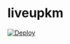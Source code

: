 # liveupkm
[![Deploy](https://www.herokucdn.com/deploy/button.png)](https://dashboard.heroku.com/new?template=https://github.com/smallandr/liveupkm)
